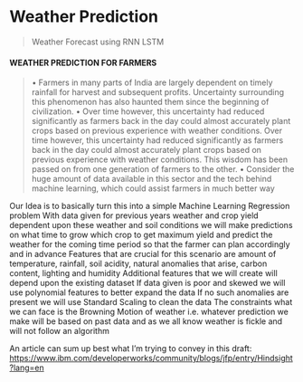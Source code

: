 # Weather Prediction

> Weather Forecast using RNN LSTM

#### WEATHER PREDICTION FOR FARMERS 
> • Farmers in many parts of India are largely dependent on timely rainfall for harvest and subsequent profits. Uncertainty surrounding this phenomenon has also haunted them since the beginning of civilization. 
> • Over time however, this uncertainty had reduced significantly as farmers back in the day could almost accurately plant crops based on previous experience with weather conditions. Over time however, this uncertainty had reduced significantly as farmers back in the day could almost accurately plant crops based on previous experience with weather conditions. This wisdom has been passed on from one generation of farmers to the other. 
> • Consider the huge amount of data available in this sector and the tech behind machine learning, which could assist farmers in much better way

Our Idea is to basically turn this into a simple Machine Learning Regression problem
With data given for previous years weather and crop yield dependent upon these weather and soil conditions we will make predictions on what time to grow which crop to get maximum yield and predict the weather for the coming time period so that the farmer can plan accordingly and in advance
Features that are crucial for this scenario are amount of temperature, rainfall, soil acidity, natural anomalies that arise, carbon content, lighting and humidity
Additional features that we will create will depend upon the existing dataset
If data given is poor and skewed we will use polynomial features to better expand the data
If no such anomalies are present we will use Standard Scaling to clean the data
The constraints what we can face is the Browning Motion of weather i.e. whatever prediction we make will be based on past data and as we all know weather is fickle and will not follow an algorithm

An article can sum up best what I’m trying to convey in this draft:
https://www.ibm.com/developerworks/community/blogs/jfp/entry/Hindsight?lang=en